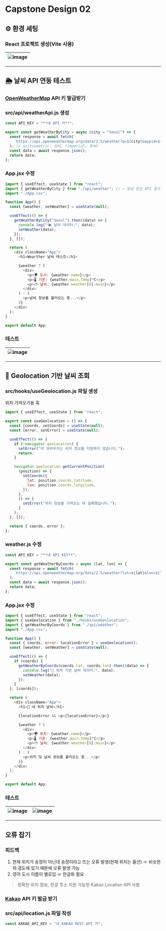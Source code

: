 # Capstone Design 02

## ⚙️ 환경 세팅
### React 프로젝트 생성(Vite 사용)

![image](https://github.com/user-attachments/assets/5a3c3e1b-fbdb-478b-8c4d-3e186e5782df) |
---|

---
## 🌦️ 날씨 API 연동 테스트 
### [OpenWeatherMap](https://openweathermap.org/) API 키 발급받기
### src/api/weatherApi.js 생성
```js
const API_KEY = "**내 API 키**";

export const getWeatherByCity = async (city = "Seoul") => {
  const response = await fetch(
    `https://api.openweathermap.org/data/2.5/weather?q=${city}&appid=${API_KEY}&units=metric`
  ); // units=metric: 섭씨, (imperial: 화씨)
  const data = await response.json();
  return data;
};
```
### App.jsx 수정
```js
import { useEffect, useState } from "react";
import { getWeatherByCity } from "./api/weather"; // ← 방금 만든 API 함수 가져오기
import "./App.css";

function App() {
  const [weather, setWeather] = useState(null);

  useEffect(() => {
    getWeatherByCity("Seoul").then((data) => {
      console.log("🌤️ 날씨 데이터:", data);
      setWeather(data);
    });
  }, []);

  return (
    <div className="App">
      <h1>Wearther 날씨 테스트</h1>

      {weather ? (
        <div>
          <p>🌍 도시: {weather.name}</p>
          <p>🌡️ 기온: {weather.main.temp}°C</p>
          <p>⛅ 날씨: {weather.weather[0].main}</p>
        </div>
      ) : (
        <p>날씨 정보를 불러오는 중...</p>
      )}
    </div>
  );
}

export default App;
```

### 테스트
![image](https://github.com/user-attachments/assets/83f4ca1d-7a29-42ce-8880-bb992fc40872) |
---|

---
## 📍 Geolocation 기반 날씨 조회

### src/hooks/useGeolocation.js 파일 생성
위치 가져오기용 훅
```js
import { useEffect, useState } from "react";

export const useGeolocation = () => {
  const [coords, setCoords] = useState(null);
  const [error, setError] = useState(null);

  useEffect(() => {
    if (!navigator.geolocation) {
      setError("이 브라우저는 위치 정보를 지원하지 않습니다.");
      return;
    }

    navigator.geolocation.getCurrentPosition(
      (position) => {
        setCoords({
          lat: position.coords.latitude,
          lon: position.coords.longitude,
        });
      },
      () => {
        setError("위치 정보를 가져오는 데 실패했습니다.");
      }
    );
  }, []);

  return { coords, error };
};
```

### weather.js 수정
```js
const API_KEY = "**내 API KEY**";

export const getWeatherByCoords = async (lat, lon) => {
  const response = await fetch(
    `https://api.openweathermap.org/data/2.5/weather?lat=${lat}&lon=${lon}&appid=${API_KEY}&units=metric`
  );
  const data = await response.json();
  return data;
};
```

### App.jsx 수정
```js
import { useEffect, useState } from "react";
import { useGeolocation } from "./hooks/useGeolocation";
import { getWeatherByCoords } from "./api/weather";
import "./App.css";

function App() {
  const { coords, error: locationError } = useGeolocation();
  const [weather, setWeather] = useState(null);

  useEffect(() => {
    if (coords) {
      getWeatherByCoords(coords.lat, coords.lon).then((data) => {
        console.log("📍 위치 기반 날씨 데이터:", data);
        setWeather(data);
      });
    }
  }, [coords]);

  return (
    <div className="App">
      <h1>📍 내 위치 날씨</h1>

      {locationError && <p>{locationError}</p>}

      {weather ? (
        <div>
          <p>🌍 위치: {weather.name}</p>
          <p>🌡️ 기온: {weather.main.temp}°C</p>
          <p>⛅ 날씨: {weather.weather[0].main}</p>
        </div>
      ) : (
        <p>위치 및 날씨 정보를 불러오는 중...</p>
      )}
    </div>
  );
}

export default App;
```

### 테스트
![image](https://github.com/user-attachments/assets/cab76c0f-5ce8-4feb-a8f9-f3454e41d0e7) | ![image](https://github.com/user-attachments/assets/c410f5d2-dd87-495a-9ce8-b16778a8a15c)
---|---

---
## 오류 잡기
### 피드백
1. 현재 위치가 송정이 아닌데 송정이라고 뜨는 오류 발생(현재 위치는 울산)
☞ 비슷한 위·경도에 있기 때문에 오류 발생 가능
2. 영어 도시 이름이 별로임
☞ 한글화 필요

> 정확한 위치 정보, 한글 주소 지원 가능한 Kakao Location API 사용

### [Kakao](https://developers.kakao.com/) API 키 발급 받기

### src/api/location.js 파일 작성 
```js
const KAKAO_API_KEY = "내 KAKAO REST API 키";


```
